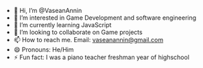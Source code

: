 - 👋 Hi, I’m @VaseanAnnin
- 👀 I’m interested in Game Development and software engineering
- 🌱 I’m currently learning JavaScript
- 💞️ I’m looking to collaborate on Game projects
- 📫 How to reach me. Email: vaseanannin@gmail.com
- 😄 Pronouns: He/Him
- ⚡ Fun fact: I was a piano teacher freshman year of highschool

<!---
VaseanAnnin/VaseanAnnin is a ✨ special ✨ repository because its `README.md` (this file) appears on your GitHub profile.
You can click the Preview link to take a look at your changes.
--->
